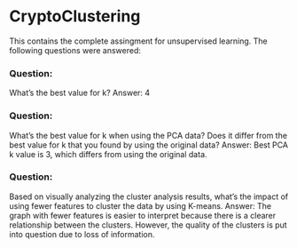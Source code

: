 # CryptoClustering

This contains the complete assingment for unsupervised learning. The following questions were answered:

### Question: 
What’s the best value for k? Answer: 4

### Question: 
What’s the best value for k when using the PCA data? Does it differ from the best value for k that you found by using the original data? Answer: Best PCA k value is 3, which differs from using the original data.

### Question:
Based on visually analyzing the cluster analysis results, what’s the impact of using fewer features to cluster the data by using K-means. Answer: The graph with fewer features is easier to interpret because there is a clearer relationship between the clusters. However, the quality of the clusters is put into question due to loss of information.
